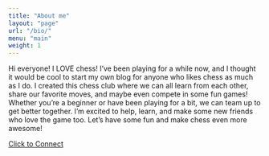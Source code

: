 ```yaml
---
title: "About me"
layout: "page"
url: "/bio/"
menu: "main"
weight: 1
---
```


Hi everyone! I LOVE chess! I’ve been playing for a while now, and I thought it would be cool to start my own blog for anyone who likes chess as much as I do. I created this chess club where we can all learn from each other, share our favorite moves, and maybe even compete in some fun games! Whether you’re a beginner or have been playing for a bit, we can team up to get better together. I’m excited to help, learn, and make some new friends who love the game too. Let’s have some fun and make chess even more awesome!



[Click to Connect](mailto:houstonchessteam@gmail.com)


